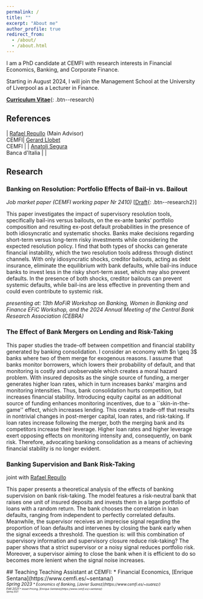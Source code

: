 ```yaml
---
permalink: /
title: ""
excerpt: "About me"
author_profile: true
redirect_from: 
  - /about/
  - /about.html
---
```

<style>
table, td, th {
   border: none!important;
   font-size: 16px;
}
</style>


I am a PhD candidate at CEMFI with research interests in Financial Economics, Banking, and Corporate Finance.

Starting in August 2024, I will join the Management School at the University of Liverpool as a Lecturer in Finance.

[**Curriculum Vitae**](/files/Siema_Hashemi.pdf){: .btn--research}
 
## References

| [Rafael Repullo](https://www.cemfi.es/~repullo/)  (Main Advisor)<br /> CEMFI| [Gerard Llobet](https://gllobet.github.io/)<br /> CEMFI |
| [Anatoli Segura](https://sites.google.com/site/anatolisegura/) <br /> Banca d'Italia  |    |

## Research

### Banking on Resolution: Portfolio Effects of Bail-in vs. Bailout 
_Job market paper (CEMFI working paper Nr 2410)_ 
[[Draft](/files/Banking_resolution.pdf){: .btn--research2}]
<p> This paper investigates the impact of supervisory resolution tools, specifically bail-ins versus bailouts, on the ex-ante banks’ portfolio composition and resulting ex-post default probabilities in the presence of both idiosyncratic and systematic shocks. Banks make decisions regarding short-term versus long-term risky investments while considering the expected resolution policy. I find that both types of shocks can generate financial instability, which the two resolution tools address through distinct channels. With only idiosyncratic shocks, creditor bailouts, acting as debt insurance, eliminate the equilibrium with bank defaults, while bail-ins induce banks to invest less in the risky short-term asset, which may also prevent defaults. In the presence of both shocks, creditor bailouts can prevent systemic defaults, while bail-ins are less effective in preventing them and could even contribute to systemic risk. </p> 

_presenting at: 13th MoFiR Workshop on Banking, Women in Banking and Finance EFiC Workshop, and the 2024 Annual Meeting of the Central Bank Research Association (CEBRA)_

### The Effect of Bank Mergers on Lending and Risk-Taking
<p> This paper studies the trade-off between competition and financial stability generated by banking consolidation. I consider an economy with $n \geq 3$ banks where two of them merge for exogenous reasons. I assume that banks monitor borrowers, which lowers their probability of default, and that monitoring is costly and unobservable which creates a moral hazard problem. With insured deposits as the single source of funding, a merger generates higher loan rates, which in turn increases banks' margins and monitoring intensities. Thus, bank consolidation hurts competition, but increases financial stability. Introducing equity capital as an additional source of funding enhances monitoring incentives, due to a ``skin-in-the-game'' effect, which increases lending. This creates a trade-off that results in nontrivial changes in post-merger capital, loan rates, and risk-taking. If loan rates increase following the merger, both the merging bank and its competitors increase their leverage. Higher loan rates and higher leverage exert opposing effects on monitoring intensity and, consequently, on bank risk. Therefore, advocating banking consolidation as a means of achieving financial stability is no longer evident.</p>


### Banking Supervision and Bank Risk-Taking
joint with [Rafael Repullo](https://www.cemfi.es/~repullo/)
<p> This paper presents a theoretical analysis of the effects of banking supervision on bank risk-taking. The model features a risk-neutral bank that raises one unit of insured deposits and invests them in a large portfolio of loans with a random return. The bank chooses the correlation in loan defaults, ranging from independent to perfectly correlated defaults. Meanwhile, the supervisor receives an imprecise signal regarding the proportion of loan defaults and intervenes by closing the bank early when the signal exceeds a threshold. The question is: will this combination of supervisory information and supervisory closure reduce risk-taking? The paper shows that a strict supervisor or a noisy signal reduces portfolio risk. Moreover, a supervisor aiming to close the bank when it is efficient to do so becomes more lenient when the signal noise increases.</p>
## Teaching
Teaching Assistant at CEMFI:
 * Financial Economics, [Enrique Sentana](https://www.cemfi.es/~sentana/)<br /> <small ><i>Spring 2023<i><small>
 * Economics of Banking, [Javier Suarez](https://www.cemfi.es/~suarez/)<br /> <small ><i>Fall 2021<i><small >
 * Asset Pricing, [Enrique Sentana](https://www.cemfi.es/~sentana/)<br /> <small ><i>Spring 2021<i><small >
 

